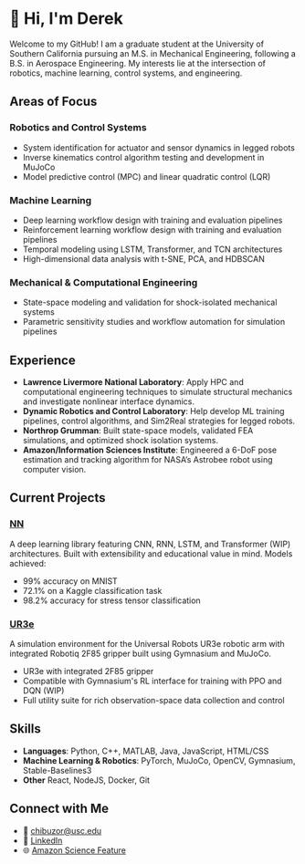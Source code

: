 # 👋 Hi, I'm Derek

Welcome to my GitHub! I am a graduate student at the University of Southern California pursuing an M.S. in Mechanical Engineering, following a B.S. in Aerospace Engineering. My interests lie at the intersection of robotics, machine learning, control systems, and engineering. 

## Areas of Focus

### Robotics and Control Systems
- System identification for actuator and sensor dynamics in legged robots
- Inverse kinematics control algorithm testing and development in MuJoCo
- Model predictive control (MPC) and linear quadratic control (LQR)

### Machine Learning
- Deep learning workflow design with training and evaluation pipelines
- Reinforcement learning workflow design with training and evaluation pipelines
- Temporal modeling using LSTM, Transformer, and TCN architectures
- High-dimensional data analysis with t-SNE, PCA, and HDBSCAN

### Mechanical & Computational Engineering
- State-space modeling and validation for shock-isolated mechanical systems
- Parametric sensitivity studies and workflow automation for simulation pipelines

## Experience

- **Lawrence Livermore National Laboratory**: Apply HPC and computational engineering techniques to simulate structural mechanics and investigate nonlinear interface dynamics.
- **Dynamic Robotics and Control Laboratory**: Help develop ML training pipelines, control algorithms, and Sim2Real strategies for legged robots.
- **Northrop Grumman**: Built state-space models, validated FEA simulations, and optimized shock isolation systems.
- **Amazon/Information Sciences Institute**: Engineered a 6-DoF pose estimation and tracking algorithm for NASA’s Astrobee robot using computer vision.

## Current Projects

### [NN](https://github.com/derekc22/NN)
A deep learning library featuring CNN, RNN, LSTM, and Transformer (WIP) architectures. Built with extensibility and educational value in mind. Models achieved:
- 99% accuracy on MNIST
- 72.1% on a Kaggle classification task
- 98.2% accuracy for stress tensor classification

### [UR3e](https://github.com/derekc22/UR3e)
A simulation environment for the Universal Robots UR3e robotic arm with integrated Robotiq 2F85 gripper built using Gymnasium and MuJoCo.
- UR3e with integrated 2F85 gripper
- Compatible with Gymnasium's RL interface for training with PPO and DQN (WIP)
- Full utility suite for rich observation-space data collection and control

## Skills

- **Languages**: Python, C++, MATLAB, Java, JavaScript, HTML/CSS
- **Machine Learning & Robotics**: PyTorch, MuJoCo, OpenCV, Gymnasium, Stable-Baselines3
- **Other** React, NodeJS, Docker, Git

## Connect with Me

- 📧 chibuzor@usc.edu  
- 🔗 [LinkedIn](https://www.linkedin.com/in/derekchibuzor)  
- 🌐 [Amazon Science Feature](https://www.amazon.science/news-and-features/usc-sure-student-develops-prototype-algorithm-to-help-automate-spacecraft-docking)
